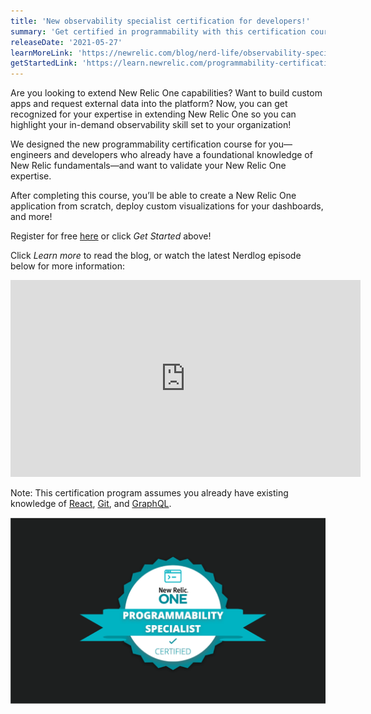 ```yaml
---
title: 'New observability specialist certification for developers!'
summary: 'Get certified in programmability with this certification course'
releaseDate: '2021-05-27'
learnMoreLink: 'https://newrelic.com/blog/nerd-life/observability-specialist-certification'
getStartedLink: 'https://learn.newrelic.com/programmability-certification'
---
```

Are you looking to extend New Relic One capabilities? Want to build custom apps and request external data into the platform? Now, you can get recognized for your expertise in extending New Relic One so you can highlight your in-demand observability skill set to your organization!

We designed the new programmability certification course for you—engineers and developers who already have a foundational knowledge of New Relic fundamentals—and want to validate your New Relic One expertise. 

After completing this course, you’ll be able to create a New Relic One application from scratch, deploy custom visualizations for your dashboards, and more!

Register for free [here](https://learn.newrelic.com/programmability-certification) or click *Get Started* above!

Click *Learn more* to read the blog, or watch the latest Nerdlog episode below for more information:   

<iframe width="560" height="315" src="https://www.youtube.com/embed/Opq3a22xnFw" frameborder="0" allow="accelerometer; autoplay; clipboard-write; encrypted-media; gyroscope; picture-in-picture" allowfullscreen></iframe>

Note: This certification program assumes you already have existing knowledge of [React](https://reactjs.org/docs/getting-started.html), [Git](https://guides.github.com/introduction/git-handbook/), and [GraphQL](https://graphql.org/).

![Logo of observability specialist certification for developers](./images/programmability-certification.png "Logo of observability specialist certification for developers")